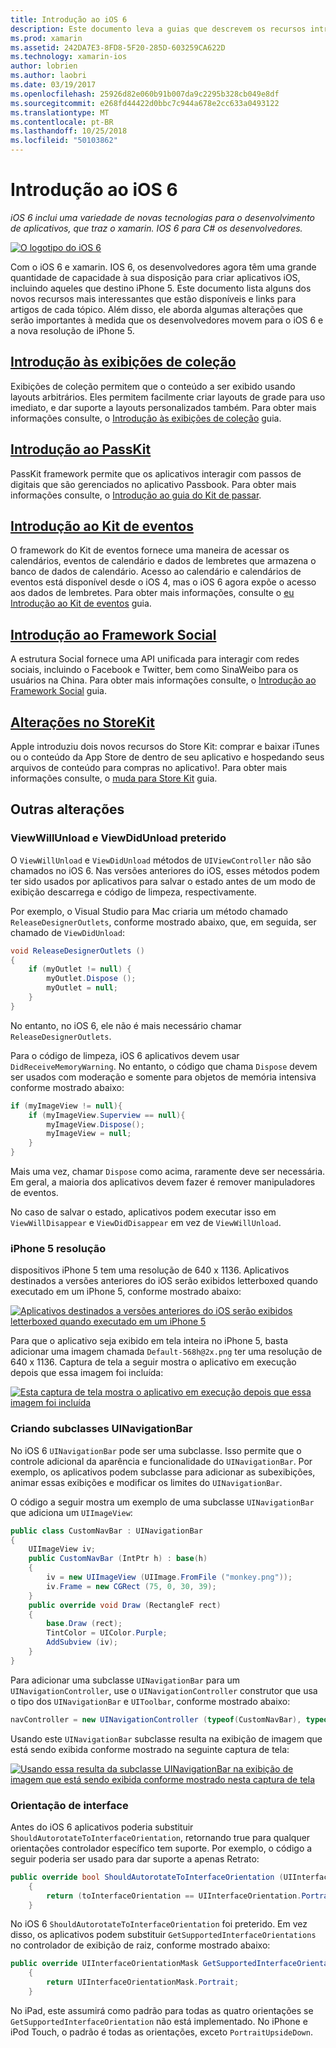 ```yaml
---
title: Introdução ao iOS 6
description: Este documento leva a guias que descrevem os recursos introduzidos no iOS 6. Exibições de coleção, PassKit, a estrutura Social, e alterações no StoreKit são discutidas.
ms.prod: xamarin
ms.assetid: 242DA7E3-8FD8-5F20-285D-603259CA622D
ms.technology: xamarin-ios
author: lobrien
ms.author: laobri
ms.date: 03/19/2017
ms.openlocfilehash: 25926d82e060b91b007da9c2295b328cb049e8df
ms.sourcegitcommit: e268fd44422d0bbc7c944a678e2cc633a0493122
ms.translationtype: MT
ms.contentlocale: pt-BR
ms.lasthandoff: 10/25/2018
ms.locfileid: "50103862"
---
```

# <a name="introduction-to-ios-6"></a>Introdução ao iOS 6

_iOS 6 inclui uma variedade de novas tecnologias para o desenvolvimento de aplicativos, que traz o xamarin. IOS 6 para C# os desenvolvedores._

[ ![](images/ios6-large.jpg "O logotipo do iOS 6")](images/ios6-large.jpg#lightbox)

Com o iOS 6 e xamarin. IOS 6, os desenvolvedores agora têm uma grande quantidade de capacidade à sua disposição para criar aplicativos iOS, incluindo aqueles que destino iPhone 5.
Este documento lista alguns dos novos recursos mais interessantes que estão disponíveis e links para artigos de cada tópico. Além disso, ele aborda algumas alterações que serão importantes à medida que os desenvolvedores movem para o iOS 6 e a nova resolução de iPhone 5.


## <a name="introduction-to-collection-viewsiosuser-interfacecontrolsuicollectionviewmd"></a>[Introdução às exibições de coleção](~/ios/user-interface/controls/uicollectionview.md)

Exibições de coleção permitem que o conteúdo a ser exibido usando layouts arbitrários. Eles permitem facilmente criar layouts de grade para uso imediato, e dar suporte a layouts personalizados também. Para obter mais informações consulte, o [Introdução às exibições de coleção](~/ios/user-interface/controls/uicollectionview.md) [](~/ios/user-interface/controls/uicollectionview.md)guia.


## <a name="introduction-to-passkitiosplatformpasskitmd"></a>[Introdução ao PassKit](~/ios/platform/passkit.md)

PassKit framework permite que os aplicativos interagir com passos de digitais que são gerenciados no aplicativo Passbook. Para obter mais informações consulte, o [Introdução ao guia do Kit de passar](~/ios/platform/passkit.md).


##  <a name="introduction-to-eventkitiosplatformeventkitmd"></a>[Introdução ao Kit de eventos](~/ios/platform/eventkit.md)

O framework do Kit de eventos fornece uma maneira de acessar os calendários, eventos de calendário e dados de lembretes que armazena o banco de dados de calendário. Acesso ao calendário e calendários de eventos está disponível desde o iOS 4, mas o iOS 6 agora expõe o acesso aos dados de lembretes. Para obter mais informações, consulte o [eu](~/ios/platform/eventkit.md) [Introdução ao Kit de eventos](~/ios/platform/eventkit.md) guia.


##  <a name="introduction-to-the-social-frameworkiosplatformsocial-frameworkmd"></a>[Introdução ao Framework Social](~/ios/platform/social-framework.md)

A estrutura Social fornece uma API unificada para interagir com redes sociais, incluindo o Facebook e Twitter, bem como SinaWeibo para os usuários na China. Para obter mais informações consulte, o [Introdução ao Framework Social](~/ios/platform/social-framework.md) guia.


##  <a name="changes-to-storekitchanges-to-storekitmd"></a>[Alterações no StoreKit](changes-to-storekit.md)

Apple introduziu dois novos recursos do Store Kit: comprar e baixar iTunes ou o conteúdo da App Store de dentro de seu aplicativo e hospedando seus arquivos de conteúdo para compras no aplicativo!. Para obter mais informações consulte, o [muda para Store Kit](changes-to-storekit.md) guia.


## <a name="other-changes"></a>Outras alterações


### <a name="viewwillunload-and-viewdidunload-deprecated"></a>ViewWillUnload e ViewDidUnload preterido

O `ViewWillUnload` e `ViewDidUnload` métodos de `UIViewController` não são chamados no iOS 6. Nas versões anteriores do iOS, esses métodos podem ter sido usados por aplicativos para salvar o estado antes de um modo de exibição descarrega e código de limpeza, respectivamente.

Por exemplo, o Visual Studio para Mac criaria um método chamado `ReleaseDesignerOutlets`, conforme mostrado abaixo, que, em seguida, ser chamado de `ViewDidUnload`:

```csharp
void ReleaseDesignerOutlets ()
{
    if (myOutlet != null) {
        myOutlet.Dispose ();
        myOutlet = null;
    }
}
```

No entanto, no iOS 6, ele não é mais necessário chamar `ReleaseDesignerOutlets`.   
   
   
   
Para o código de limpeza, iOS 6 aplicativos devem usar `DidReceiveMemoryWarning`. No entanto, o código que chama `Dispose` devem ser usados com moderação e somente para objetos de memória intensiva conforme mostrado abaixo:

```csharp
if (myImageView != null){
    if (myImageView.Superview == null){
        myImageView.Dispose();
        myImageView = null;
    }
}
```

Mais uma vez, chamar `Dispose` como acima, raramente deve ser necessária. Em geral, a maioria dos aplicativos devem fazer é remover manipuladores de eventos.

No caso de salvar o estado, aplicativos podem executar isso em `ViewWillDisappear` e `ViewDidDisappear` em vez de `ViewWillUnload`.


### <a name="iphone-5-resolution"></a>iPhone 5 resolução

dispositivos iPhone 5 tem uma resolução de 640 x 1136. Aplicativos destinados a versões anteriores do iOS serão exibidos letterboxed quando executado em um iPhone 5, conforme mostrado abaixo:

 [![](images/01-letterboxed.png "Aplicativos destinados a versões anteriores do iOS serão exibidos letterboxed quando executado em um iPhone 5")](images/01-letterboxed.png#lightbox)

Para que o aplicativo seja exibido em tela inteira no iPhone 5, basta adicionar uma imagem chamada `Default-568h@2x.png` ter uma resolução de 640 x 1136. Captura de tela a seguir mostra o aplicativo em execução depois que essa imagem foi incluída:

 [![](images/02-fullscreen.png "Esta captura de tela mostra o aplicativo em execução depois que essa imagem foi incluída")](images/02-fullscreen.png#lightbox)

### <a name="subclassing-uinavigationbar"></a>Criando subclasses UINavigationBar

No iOS 6 `UINavigationBar` pode ser uma subclasse. Isso permite que o controle adicional da aparência e funcionalidade do `UINavigationBar`. Por exemplo, os aplicativos podem subclasse para adicionar as subexibições, animar essas exibições e modificar os limites do `UINavigationBar`.

O código a seguir mostra um exemplo de uma subclasse `UINavigationBar` que adiciona um `UIImageView`:

```csharp
public class CustomNavBar : UINavigationBar
{
    UIImageView iv;
    public CustomNavBar (IntPtr h) : base(h)
    {
        iv = new UIImageView (UIImage.FromFile ("monkey.png"));
        iv.Frame = new CGRect (75, 0, 30, 39);
    }
    public override void Draw (RectangleF rect)
    {
        base.Draw (rect);
        TintColor = UIColor.Purple;
        AddSubview (iv);
    }
}
```

Para adicionar uma subclasse `UINavigationBar` para um `UINavigationController`, use o `UINavigationController` construtor que usa o tipo dos `UINavigationBar` e `UIToolbar`, conforme mostrado abaixo:

```csharp
navController = new UINavigationController (typeof(CustomNavBar), typeof(UIToolbar));
```

Usando este `UINavigationBar` subclasse resulta na exibição de imagem que está sendo exibida conforme mostrado na seguinte captura de tela:

 [![](images/03-navbar.png "Usando essa resulta da subclasse UINavigationBar na exibição de imagem que está sendo exibida conforme mostrado nesta captura de tela")](images/03-navbar.png#lightbox)

### <a name="interface-orientation"></a>Orientação de interface

Antes do iOS 6 aplicativos poderia substituir `ShouldAutorotateToInterfaceOrientation`, retornando true para qualquer orientações controlador específico tem suporte. Por exemplo, o código a seguir poderia ser usado para dar suporte a apenas Retrato:

```csharp
public override bool ShouldAutorotateToInterfaceOrientation (UIInterfaceOrientation toInterfaceOrientation)
    {
        return (toInterfaceOrientation == UIInterfaceOrientation.Portrait);
    }
```

No iOS 6 `ShouldAutorotateToInterfaceOrientation` foi preterido.
Em vez disso, os aplicativos podem substituir `GetSupportedInterfaceOrientations` no controlador de exibição de raiz, conforme mostrado abaixo:

```csharp
public override UIInterfaceOrientationMask GetSupportedInterfaceOrientations ()
    {
        return UIInterfaceOrientationMask.Portrait;
    }
```

No iPad, este assumirá como padrão para todas as quatro orientações se `GetSupportedInterfaceOrientation` não está implementado. No iPhone e iPod Touch, o padrão é todas as orientações, exceto `PortraitUpsideDown`.
